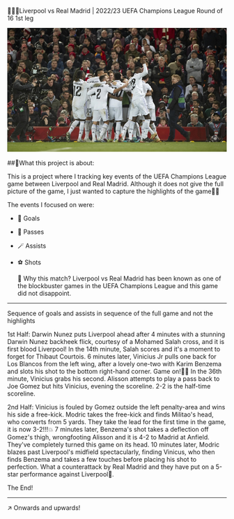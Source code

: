 👨🏽‍💻Liverpool vs Real Madrid | 2022/23 UEFA Champions League Round of 16 1st leg

![image_alt](https://github.com/Siphe247/Liverpool-vs-Real-Madrid-UCL-2022-23/blob/1c5b06cc98cdba05ca2679f444335a25b0651add/Liverpool%20v%20Real%20Madrid%202-5%20UCL%202022%3A23.jpg)

##📌What this project is about:

This is a project where I tracking key events of the UEFA Champions League game between Liverpool and Real Madrid. 
Although it does not give the full picture of the game, I just wanted to capture the highlights of the game🤏🏾

The events I focused on were:
- 🎯 Goals
- 🦶 Passes
- 🪄 Assists
- ⚽️ Shots

  🤔 Why this match?
  Liverpool vs Real Madrid has been known as one of the blockbuster games in the UEFA Champions League and this game did not disappoint.

---

Sequence of goals and assists in sequence of the full game and not the highlights

1st Half:
Darwin Nunez puts Liverpool ahead after 4 minutes with a stunning Darwin Nunez backheek flick, courtesy of a Mohamed Salah cross, and it is first blood Liverpool!
In the 14th minute, Salah scores and it's a moment to forget for Thibaut Courtois.
6 minutes later, Vinicius Jr pulls one back for Los Blancos from the left wing, after a lovely one-two with Karim Benzema and slots his shot to the bottom right-hand corner. Game on!🏃‍♂️
In the 36th minute, Vinicius grabs his second. Alisson attempts to play a pass back to Joe Gomez but hits Vinicius, evening the scoreline.
2-2 is the half-time scoreline.

2nd Half:
Vinicius is fouled by Gomez outside the left penalty-area and wins his side a free-kick. Modric takes the free-kick and finds Militao's head, who converts from 5 yards. They take the lead for the first time in the game, it is now 3-2!!!💥
7 minutes later, Benzema's shot takes a deflection off Gomez's thigh, wrongfooting Alisson and it is 4-2 to Madrid at Anfield. They've completely turned this game on its head.
10 minutes later, Modric blazes past Liverpool's midfield spectacularly, finding Vinicus, who then finds Benzema and takes a few touches before placing his shot to perfection. What a counterattack by Real Madrid and they have put on a 5-star performance against Liverpool🌟.

The End!

---
↗️ Onwards and upwards!
